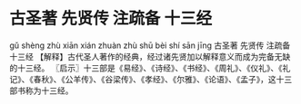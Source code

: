 # 古圣著     先贤传     注疏备     十三经

gǔ shèng zhù 	xiān xián zhuàn 	zhù shū bèi 	shí sān jīng
古圣著 	先贤传 	注疏备 	十三经
【解释】古代圣人著作的经典，经过诸先贤加以解释意义而成为完备无缺的十三经。
〖启示〗十三部是《易经》、《诗经》、《书经》、《周礼》、《仪礼》、《礼记》、《春秋》、《公羊传》、《谷梁传》、《孝经》、《尔雅》、《论语》、《孟子》，这十三部书称为十三经。
